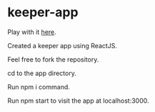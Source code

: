 # keeper-app

Play with it [here](https://k6w7v.csb.app/).

Created a keeper app using ReactJS.

Feel free to fork the repository.

cd to the app directory.

Run npm i command.

Run npm start to visit the app at localhost:3000.

